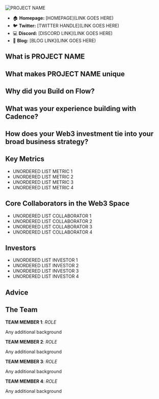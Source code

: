 ![PROJECT NAME](images/FILENAME.png)
* :house: **Homepage:** [HOMEPAGE](LINK GOES HERE)
* :bird: **Twitter:** [TWITTER HANDLE](LINK GOES HERE)
* :computer: **Discord:** [DISCORD LINK](LINK GOES HERE)
* :page_facing_up: **Blog:** [BLOG LINK](LINK GOES HERE)

## What is PROJECT NAME


## What makes PROJECT NAME unique


## Why did you Build on Flow?


## What was your experience building with Cadence?


## How does your Web3 investment tie into your broad business strategy?


## Key Metrics
* UNORDERED LIST METRIC 1
* UNORDERED LIST METRIC 2
* UNORDERED LIST METRIC 3
* UNORDERED LIST METRIC 4

## Core Collaborators in the Web3 Space
* UNORDERED LIST COLLABORATOR 1
* UNORDERED LIST COLLABORATOR 2
* UNORDERED LIST COLLABORATOR 3
* UNORDERED LIST COLLABORATOR 4

## Investors
* UNORDERED LIST INVESTOR 1
* UNORDERED LIST INVESTOR 2
* UNORDERED LIST INVESTOR 3
* UNORDERED LIST INVESTOR 4

## Advice


## The Team

**TEAM MEMBER 1**:
*ROLE*

Any additional background

**TEAM MEMBER 2**:
*ROLE*

Any additional background

**TEAM MEMBER 3**:
*ROLE*

Any additional background

**TEAM MEMBER 4**:
*ROLE*

Any additional background

